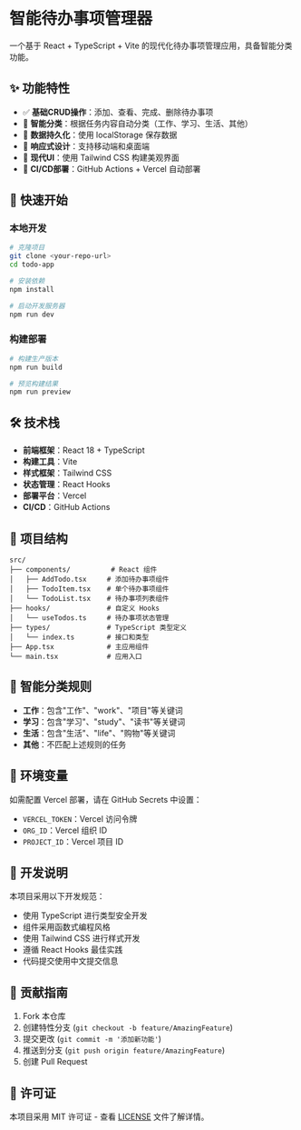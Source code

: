# 智能待办事项管理器

一个基于 React + TypeScript + Vite 的现代化待办事项管理应用，具备智能分类功能。

## ✨ 功能特性

- ✅ **基础CRUD操作**：添加、查看、完成、删除待办事项
- 🧠 **智能分类**：根据任务内容自动分类（工作、学习、生活、其他）
- 💾 **数据持久化**：使用 localStorage 保存数据
- 📱 **响应式设计**：支持移动端和桌面端
- 🎨 **现代UI**：使用 Tailwind CSS 构建美观界面
- 🔄 **CI/CD部署**：GitHub Actions + Vercel 自动部署

## 🚀 快速开始

### 本地开发

```bash
# 克隆项目
git clone <your-repo-url>
cd todo-app

# 安装依赖
npm install

# 启动开发服务器
npm run dev
```

### 构建部署

```bash
# 构建生产版本
npm run build

# 预览构建结果
npm run preview
```

## 🛠️ 技术栈

- **前端框架**：React 18 + TypeScript
- **构建工具**：Vite
- **样式框架**：Tailwind CSS
- **状态管理**：React Hooks
- **部署平台**：Vercel
- **CI/CD**：GitHub Actions

## 📁 项目结构

```
src/
├── components/          # React 组件
│   ├── AddTodo.tsx     # 添加待办事项组件
│   ├── TodoItem.tsx    # 单个待办事项组件
│   └── TodoList.tsx    # 待办事项列表组件
├── hooks/              # 自定义 Hooks
│   └── useTodos.ts     # 待办事项状态管理
├── types/              # TypeScript 类型定义
│   └── index.ts        # 接口和类型
├── App.tsx             # 主应用组件
└── main.tsx            # 应用入口
```

## 🎯 智能分类规则

- **工作**：包含"工作"、"work"、"项目"等关键词
- **学习**：包含"学习"、"study"、"读书"等关键词
- **生活**：包含"生活"、"life"、"购物"等关键词
- **其他**：不匹配上述规则的任务

## 🔧 环境变量

如需配置 Vercel 部署，请在 GitHub Secrets 中设置：

- `VERCEL_TOKEN`：Vercel 访问令牌
- `ORG_ID`：Vercel 组织 ID
- `PROJECT_ID`：Vercel 项目 ID

## 📝 开发说明

本项目采用以下开发规范：

- 使用 TypeScript 进行类型安全开发
- 组件采用函数式编程风格
- 使用 Tailwind CSS 进行样式开发
- 遵循 React Hooks 最佳实践
- 代码提交使用中文提交信息

## 🤝 贡献指南

1. Fork 本仓库
2. 创建特性分支 (`git checkout -b feature/AmazingFeature`)
3. 提交更改 (`git commit -m '添加新功能'`)
4. 推送到分支 (`git push origin feature/AmazingFeature`)
5. 创建 Pull Request

## 📄 许可证

本项目采用 MIT 许可证 - 查看 [LICENSE](LICENSE) 文件了解详情。
